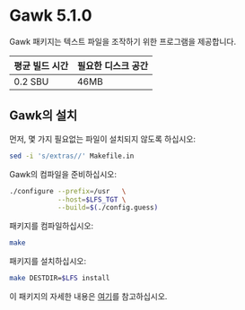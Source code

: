 # Gawk 5.1.0

Gawk 패키지는 텍스트 파일을 조작하기 위한 프로그램을 제공합니다.

| 평균 빌드 시간 | 필요한 디스크 공간 |
| --- | --- |
| 0.2 SBU | 46MB |

## Gawk의 설치

먼저, 몇 가지 필요없는 파일이 설치되지 않도록 하십시오:

```sh
sed -i 's/extras//' Makefile.in
```

Gawk의 컴파일을 준비하십시오:

```sh
./configure --prefix=/usr   \
            --host=$LFS_TGT \
            --build=$(./config.guess)
```

패키지를 컴파일하십시오:

```sh
make
```

패키지를 설치하십시오:

```sh
make DESTDIR=$LFS install
```

이 패키지의 자세한 내용은 [여기](/8/55.html)를 참고하십시오.